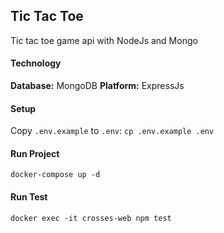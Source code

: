 ## Tic Tac Toe

Tic tac toe game api with NodeJs and Mongo

#### Technology

**Database:** MongoDB
**Platform:** ExpressJs

#### Setup
Copy `.env.example` to `.env`:
`cp .env.example .env`

#### Run Project

`docker-compose up -d`

#### Run Test

`docker exec -it crosses-web npm test`
